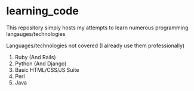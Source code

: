 # learning_code
This repository simply hosts my attempts to learn numerous programming langauges/technologies

Languages/technologies not covered (I already use them professionally)

1. Ruby (And Rails)
2. Python (And Django)
3. Basic HTML/CSS/JS Suite
4. Perl
5. Java



